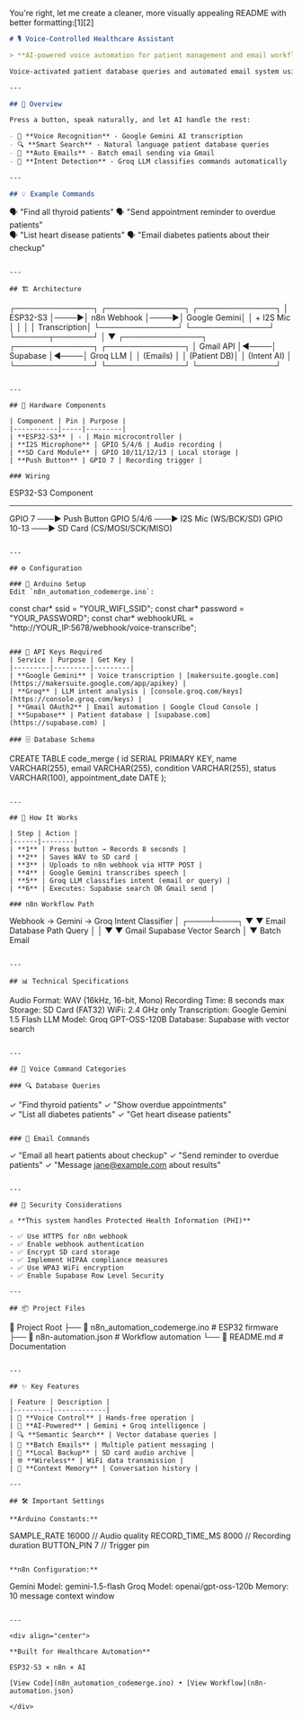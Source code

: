 You're right, let me create a cleaner, more visually appealing README with better formatting:[1][2]

```markdown
# 🎙️ Voice-Controlled Healthcare Assistant

> **AI-powered voice automation for patient management and email workflows**

Voice-activated patient database queries and automated email system using ESP32-S3, n8n, and AI transcription.

---

## 🚀 Overview

Press a button, speak naturally, and let AI handle the rest:

- 🎤 **Voice Recognition** - Google Gemini AI transcription
- 🔍 **Smart Search** - Natural language patient database queries  
- 📧 **Auto Emails** - Batch email sending via Gmail
- 🤖 **Intent Detection** - Groq LLM classifies commands automatically

---

## 💡 Example Commands

```
🗣️ "Find all thyroid patients"
🗣️ "Send appointment reminder to overdue patients"  
🗣️ "List heart disease patients"
🗣️ "Email diabetes patients about their checkup"
```

---

## 🏗️ Architecture

```
┌──────────────┐     ┌──────────────┐     ┌──────────────┐
│   ESP32-S3   │────▶│  n8n Webhook │────▶│ Google Gemini│
│  + I2S Mic   │     │              │     │ Transcription│
└──────────────┘     └──────────────┘     └──────┬───────┘
                                                  │
                                                  ▼
┌──────────────┐     ┌──────────────┐     ┌──────────────┐
│  Gmail API   │◀────│   Supabase   │◀────│  Groq LLM    │
│  (Emails)    │     │  (Patient DB)│     │ (Intent AI)  │
└──────────────┘     └──────────────┘     └──────────────┘
```

---

## 🔧 Hardware Components

| Component | Pin | Purpose |
|-----------|-----|---------|
| **ESP32-S3** | - | Main microcontroller |
| **I2S Microphone** | GPIO 5/4/6 | Audio recording |
| **SD Card Module** | GPIO 10/11/12/13 | Local storage |
| **Push Button** | GPIO 7 | Recording trigger |

### Wiring
```
ESP32-S3          Component
--------          ---------
GPIO 7     ───►   Push Button
GPIO 5/4/6 ───►   I2S Mic (WS/BCK/SD)
GPIO 10-13 ───►   SD Card (CS/MOSI/SCK/MISO)
```

---

## ⚙️ Configuration

### 📝 Arduino Setup
Edit `n8n_automation_codemerge.ino`:
```
const char* ssid = "YOUR_WIFI_SSID";
const char* password = "YOUR_PASSWORD";
const char* webhookURL = "http://YOUR_IP:5678/webhook/voice-transcribe";
```

### 🔗 API Keys Required
| Service | Purpose | Get Key |
|---------|---------|---------|
| **Google Gemini** | Voice transcription | [makersuite.google.com](https://makersuite.google.com/app/apikey) |
| **Groq** | LLM intent analysis | [console.groq.com/keys](https://console.groq.com/keys) |
| **Gmail OAuth2** | Email automation | Google Cloud Console |
| **Supabase** | Patient database | [supabase.com](https://supabase.com) |

### 🗄️ Database Schema
```
CREATE TABLE code_merge (
  id SERIAL PRIMARY KEY,
  name VARCHAR(255),
  email VARCHAR(255),
  condition VARCHAR(255),
  status VARCHAR(100),
  appointment_date DATE
);
```

---

## 🎯 How It Works

| Step | Action |
|------|--------|
| **1** | Press button → Records 8 seconds |
| **2** | Saves WAV to SD card |
| **3** | Uploads to n8n webhook via HTTP POST |
| **4** | Google Gemini transcribes speech |
| **5** | Groq LLM classifies intent (email or query) |
| **6** | Executes: Supabase search OR Gmail send |

### n8n Workflow Path

```
Webhook → Gemini → Groq Intent Classifier
                         │
                    ┌────┴────┐
                    ▼         ▼
                Email     Database
                Path       Query
                    │         │
                    ▼         ▼
                 Gmail    Supabase
                         Vector Search
                              │
                              ▼
                         Batch Email
```

---

## 📊 Technical Specifications

```
Audio Format:    WAV (16kHz, 16-bit, Mono)
Recording Time:  8 seconds max
Storage:         SD Card (FAT32)
WiFi:            2.4 GHz only
Transcription:   Google Gemini 1.5 Flash
LLM Model:       Groq GPT-OSS-120B
Database:        Supabase with vector search
```

---

## 🎤 Voice Command Categories

### 🔍 Database Queries
```
✓ "Find thyroid patients"
✓ "Show overdue appointments"  
✓ "List all diabetes patients"
✓ "Get heart disease patients"
```

### 📧 Email Commands
```
✓ "Email all heart patients about checkup"
✓ "Send reminder to overdue patients"
✓ "Message jane@example.com about results"
```

---

## 🔐 Security Considerations

⚠️ **This system handles Protected Health Information (PHI)**

- ✅ Use HTTPS for n8n webhook
- ✅ Enable webhook authentication
- ✅ Encrypt SD card storage
- ✅ Implement HIPAA compliance measures
- ✅ Use WPA3 WiFi encryption
- ✅ Enable Supabase Row Level Security

---

## 📦 Project Files

```
📁 Project Root
├── 📄 n8n_automation_codemerge.ino    # ESP32 firmware
├── 📄 n8n-automation.json              # Workflow automation
└── 📄 README.md                        # Documentation
```

---

## ✨ Key Features

| Feature | Description |
|---------|-------------|
| 🎤 **Voice Control** | Hands-free operation |
| 🧠 **AI-Powered** | Gemini + Groq intelligence |
| 🔍 **Semantic Search** | Vector database queries |
| 📧 **Batch Emails** | Multiple patient messaging |
| 💾 **Local Backup** | SD card audio archive |
| 🌐 **Wireless** | WiFi data transmission |
| 🧩 **Context Memory** | Conversation history |

---

## 🛠️ Important Settings

**Arduino Constants:**
```
SAMPLE_RATE 16000       // Audio quality
RECORD_TIME_MS 8000     // Recording duration
BUTTON_PIN 7            // Trigger pin
```

**n8n Configuration:**
```
Gemini Model: gemini-1.5-flash
Groq Model: openai/gpt-oss-120b
Memory: 10 message context window
```

---

<div align="center">

**Built for Healthcare Automation**

ESP32-S3 × n8n × AI

[View Code](n8n_automation_codemerge.ino) • [View Workflow](n8n-automation.json)

</div>
```

